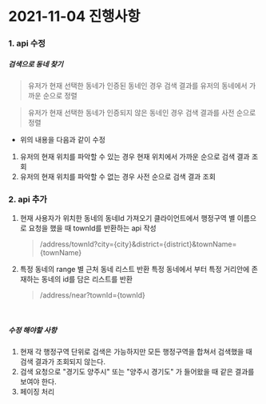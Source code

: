 # 2021-11-04 진행사항

### 1. api 수정

##### 검색으로 동네 찾기

> 유저가 현재 선택한 동네가 인증된 동네인 경우
> 검색 결과를 유저의 동네에서 가까운 순으로 정렬

> 유저가 현재 선택한 동네가 인증되지 않은 동네인 경우
> 검색 결과를 사전 순으로 정렬

- 위의 내용을 다음과 같이 수정

1. 유저의 현재 위치를 파악할 수 있는 경우 현재 위치에서 가까운 순으로 검색 결과 조회
2. 유저의 현재 위치를 파악할 수 없는 경우 사전 순으로 검색 결과 조회

### 2. api 추가

1. 현재 사용자가 위치한 동네의 동네Id 가져오기
   클라이언트에서 행정구역 별 이름으로 요청을 했을 때 townId를 반환하는 api 작성

   > /address/townId?city={city}&district={district}&townName={townName}

2. 특정 동네의 range 별 근처 동네 리스트 반환
   특정 동네에서 부터 특정 거리안에 존재하는 동네의 id를 담은 리스트를 반환
   > /address/near?townId={townId}

<br>

##### 수정 해야할 사항

1. 현재 각 행정구역 단위로 검색은 가능하지만 모든 행정구역을 합쳐서 검색했을 때 검색 결과가 조회되지 않는다.
2. 검색 요청으로 "경기도 양주시" 또는 "양주시 경기도" 가 들어왔을 때 같은 결과를 보여야 한다.
3. 페이징 처리
